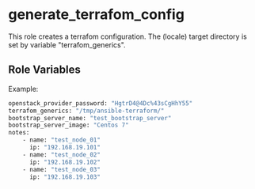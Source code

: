 generate_terrafom_config
========================

This role creates a terrafom configuration. The (locale) target directory is 
set by variable "terrafom_generics".


Role Variables
--------------

Example:

```bash
openstack_provider_password: "HgtrD4@4Dc%43sCgHhY55"
terrafom_generics: "/tmp/ansible-terraform/"
bootstrap_server_name: "test_bootstrap_server"
bootstrap_server_image: "Centos 7"
notes:
    - name: "test_node_01"
      ip: "192.168.19.101"
    - name: "test_node_02"
      ip: "192.168.19.102"
    - name: "test_node_03"
      ip: "192.168.19.103"
```



